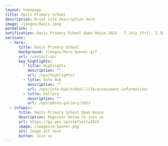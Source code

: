```yaml
---
layout: homepage
title: Oasis Primary School
description: Brief site description here
image: /images/Oasis.jpeg
permalink: /
notification: Oasis Primary School Open House 2023 - 7 July (Fri), 2.30pm - 4.30pm
sections:
  - hero:
      title: Oasis Primary School
      background: /images/hero banner.gif
      url: /contact-us/
      key_highlights:
        - title: Highlights
          description: ""
          url: /ops/highlights/
        - title: Info Hub
          description: ""
          url: /ops/info-hub/school-life/assessment-information/
        - title: Gallery
          description: ""
          url: /ops/photo-gallery/2023
  - infopic:
      title: Oasis Primary School Open House
      description: Register below to join us
      url: https://go.gov.sg/olefiesta2023
      image: /images/e-banner.png
      alt: Image alt text
      button: Join us
---
```

